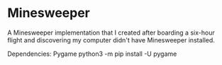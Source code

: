# Minesweeper
A Minesweeper implementation that I created after boarding a six-hour flight and discovering my computer didn't have Minesweeper installed.

Dependencies:
Pygame
python3 -m pip install -U pygame
